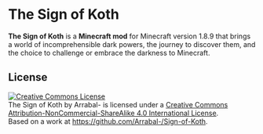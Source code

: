 # The Sign of Koth
**The Sign of Koth** is a **Minecraft mod** for Minecraft version 1.8.9 that brings a world of incomprehensible dark powers, the journey to discover them, and the choice to challenge or embrace the darkness to Minecraft.


## License
<a rel="license" href="http://creativecommons.org/licenses/by-nc-sa/4.0/"><img alt="Creative Commons License" style="border-width:0" src="https://i.creativecommons.org/l/by-nc-sa/4.0/88x31.png" /></a><br /><span xmlns:dct="http://purl.org/dc/terms/" property="dct:title">The Sign of Koth</span> by <span xmlns:cc="http://creativecommons.org/ns#" property="cc:attributionName">Arrabal-</span> is licensed under a <a rel="license" href="http://creativecommons.org/licenses/by-nc-sa/4.0/">Creative Commons Attribution-NonCommercial-ShareAlike 4.0 International License</a>.<br />Based on a work at <a xmlns:dct="http://purl.org/dc/terms/" href="https://github.com/Arrabal-/Sign-of-Koth" rel="dct:source">https://github.com/Arrabal-/Sign-of-Koth</a>.
